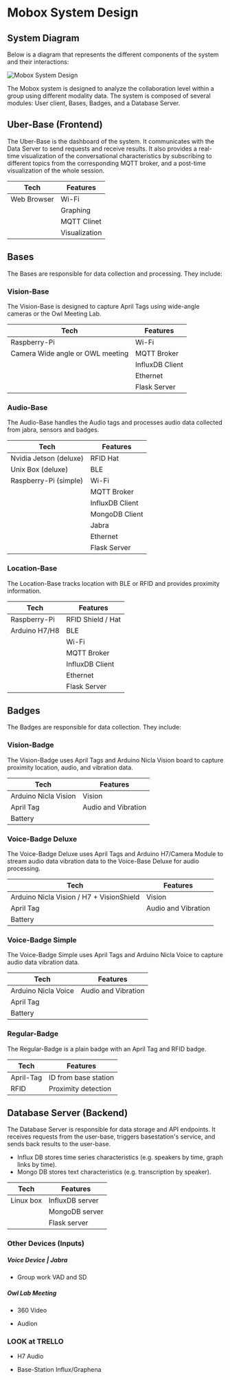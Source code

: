 # Mobox System Design

## System Diagram

Below is a diagram that represents the different components of the system and their interactions:

![Mobox System Design](https://kroki.io/graphviz/svg/eNptUcFqhDAQve9XBE-7h4W212JBK_SiF0UvSymJGdzQ1NiJKQvFf2-iNirryTHvzXtvZrhokHZX8kZ-DwRp-8kFhmn-fCCt4kAu-ko7CJm6vdunklwkZSDDoGSA55hqIMdXKaDtT4EjaMMmuVoa3QN-PDjZuSehPWWupQD8ASTH6XsKbGOtpMIQgds6KbyNayFFr5A2MBpkC5aJGpW2EqIGPYLDToDHVQCXVy9uTBqwP5VXrIQWqh3HGvUij0SGC7UAqQdSVdN-07QX4mkTgjfrFA0CtC5GfJ-Dz1NXcbKAys47YSQBaW7_lGKXUoivTk6UfHHIoTGS4spicNc9v6yXX0DLNcnh24Dupw1b1HLKO4o2csNYnSmS0u0I9Hh2f6ts5FW-inyVTsuYUTf6DLsR5zKPZ-bwB-M72Mg=)


The Mobox system is designed to analyze the collaboration level within a group using different modality data. The system is composed of several modules: User client, Bases, Badges, and a Database Server. 

## Uber-Base (Frontend)

The Uber-Base is the dashboard of the system. It communicates with the Data Server to send requests and receive results. It also provides a real-time visualization of the conversational characteristics by subscribing to different topics from the corresponding MQTT broker, and a post-time visualization of the whole session.

| Tech               | Features                          |
| ------------------ | --------------------------------- |
| Web Browser        | Wi-Fi                             |
|                    | Graphing                          |
|                    | MQTT Clinet                       |
|                    | Visualization                     |

## Bases

The Bases are responsible for data collection and processing. They include:

### Vision-Base

The Vision-Base is designed to capture April Tags using wide-angle cameras or the Owl Meeting Lab. 

| Tech         | Features                         |
| ------------ | -------------------------------- |
| Raspberry-Pi | Wi-Fi                            |
| Camera Wide angle or OWL meeting | MQTT Broker  |
|              | InfluxDB Client                  |
|              | Ethernet                         |
|              | Flask Server                     |




### Audio-Base

The Audio-Base handles the Audio tags and processes audio data collected from jabra, sensors and badges. 

| Tech                   | Features           |
| ---------------------- | ------------------ |
| Nvidia Jetson (deluxe) | RFID Hat           |
| Unix Box (deluxe)      | BLE                |
| Raspberry-Pi (simple)  | Wi-Fi              |
|                        | MQTT Broker        |
|                        | InfluxDB Client    |
|                        | MongoDB Client     |
|                        | Jabra              |
|                        | Ethernet           |
|                        | Flask Server       |

### Location-Base

The Location-Base tracks location with BLE or RFID and provides proximity information. 

| Tech          | Features           |
| ------------- | ------------------ |
| Raspberry-Pi  | RFID Shield / Hat  |
| Arduino H7/H8 | BLE                |
|               | Wi-Fi              |
|               | MQTT Broker        |
|               | InfluxDB Client    |
|               | Ethernet           |
|               | Flask Server       |

## Badges

The Badges are responsible for data collection. They include:

### Vision-Badge

The Vision-Badge uses April Tags and Arduino Nicla Vision board to capture proximity location, audio, and vibration data.

| Tech                 | Features            |
| -------------------- | ------------------- |
| Arduino Nicla Vision | Vision              |
| April Tag            | Audio and Vibration |
| Battery              |                     |

### Voice-Badge Deluxe

The Voice-Badge Deluxe uses April Tags and Arduino H7/Camera Module to stream audio data vibration data to the Voice-Base Deluxe for audio processing.

| Tech                                      | Features            |
| ----------------------------------------- | ------------------- |
| Arduino Nicla Vision / H7 + VisionShield  | Vision              |
| April Tag                                 | Audio and Vibration |
| Battery                                   |                     |

### Voice-Badge Simple

The Voice-Badge Simple uses April Tags and Arduino Nicla Voice to capture audio data vibration data.

| Tech                               | Features            |
| ---------------------------------- | ------------------- |
| Arduino Nicla Voice                | Audio and Vibration |
| April Tag                          |                     |
| Battery                            |                     |

### Regular-Badge

The Regular-Badge is a plain badge with an April Tag and RFID badge.

| Tech      | Features             |
| --------- | -------------------- |
| April-Tag | ID from base station |
| RFID      | Proximity detection  |

## Database Server (Backend)

The Database Server is responsible for data storage and API endpoints. It receives requests from the user-base, triggers basestation's service, and sends back results to the user-base.
+ Influx DB stores time series characteristics (e.g. speakers by time, graph links by time).
+ Mongo DB stores text characteristics (e.g. transcription by speaker).

| Tech      | Features             |
| --------- | -------------------- |
| Linux box | InfluxDB server      |
|           | MongoDB server       |
|           | Flask server         |

### **Other Devices (Inputs)**

##### *Voice Device | Jabra*

+ Group work VAD and SD

##### *Owl Lab Meeting*

+ 360 Video

+ Audion



### **LOOK at TRELLO**

+ H7 Audio

+ Base-Station Influx/Graphena



